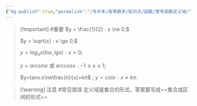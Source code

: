 ```yaml
---
{"dg-publish":true,"permalink":"/专升本/高等数学/知识点/函数/常考函数定义域/","noteIcon":""}
---
```


> [!important] #重要 
>$y = \frac{1}{2} : x \ne 0;$ 
>
>$y = \sqrt{x} : x \ge 0;$ 
>
>$y = log_ax (lnx, lgx):x > 0 ;$
>
>$y = arcsinx$ 或 $arccosx : -1 \le x \le 1 ;$
>
>$y=tanx:x\ne\frac{π}{x}+kπ$ ;  $y=cotx:x\ne kπ .$

> [!warning] 注意 #常见错误 
> 定义域是集合的形式，答案要写成==集合或区间的形式==